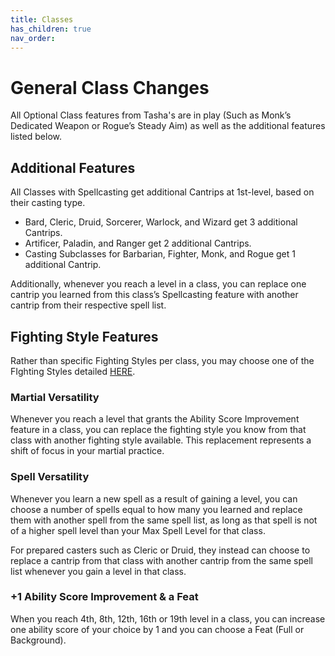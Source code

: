 ```yaml
---
title: Classes
has_children: true
nav_order: 
---
```


# General Class Changes
All Optional Class features from Tasha's are in play (Such as Monk’s Dedicated Weapon or Rogue’s Steady Aim) as well as the additional features listed below.

## Additional Features
All Classes with Spellcasting get additional Cantrips at 1st-level, based on their casting type.
- Bard, Cleric, Druid, Sorcerer, Warlock, and Wizard get 3 additional Cantrips.
- Artificer, Paladin, and Ranger get 2 additional Cantrips.
- Casting Subclasses for Barbarian, Fighter, Monk, and Rogue get 1 additional Cantrip.

Additionally, whenever you reach a level in a class, you can replace one cantrip you learned from this class’s Spellcasting feature with another cantrip from their respective spell list.

## Fighting Style Features
Rather than specific Fighting Styles per class, you may choose one of the FIghting Styles detailed [HERE](https://www.gmbinder.com/share/-OXvHuGUtAm6HuvLB5Hn).

### Martial Versatility
Whenever you reach a level that grants the Ability Score Improvement feature in a class, you can replace the fighting style you know from that class with another fighting style available. This replacement represents a shift of focus in your martial practice.

### Spell Versatility
Whenever you learn a new spell as a result of gaining a level, you can choose a number of spells equal to how many you learned and replace them with another spell from the same spell list, as long as that spell is not of a higher spell level than your Max Spell Level for that class. 

For prepared casters such as Cleric or Druid, they instead can choose to replace a cantrip from that class with another cantrip from the same spell list whenever you gain a level in that class.

### +1 Ability Score Improvement & a Feat
When you reach 4th, 8th, 12th, 16th or 19th level in a class, you can increase one ability score of your choice by 1 and you can choose a Feat (Full or Background).